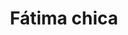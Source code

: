 ---
title: Fátima chica
date: 
draft: false

# descripcion
description : Manito fátima chica

materials: Plata 925

color: Plateado

dimensions: 

code: 01-03-0247

type: "Aros"

categories: []

price: $1.740,00

# Images
# first image will be shown in the product page
images:
  # - image: "images/path_to_image"
  # La ubicacion de las imagenes es imagenes/Aros/Aros.Microcubic/01-03-0247-fatima-chica
  - image: "./images/aros/microcubic/01-03-0247-manito-fatima-chica_a.jpeg"
  - image: "./images/aros/microcubic/01-03-0247-manito-fatima-chica_b.jpeg"
---